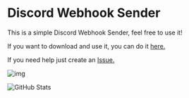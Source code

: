 # Discord Webhook Sender
This is a simple Discord Webhook Sender, feel free to use it!

If you want to download and use it, you can do it [here.](https://github.com/VictorrPY/Discord-Webhook-Sender/releases/tag/v1.2)

If you need help just create an [Issue.](https://github.com/VictorrPY/Discord-Webhook-Sender/issues/new)

![img](https://i.imgur.com/Hbkfgk3.png)

![GitHub Stats](https://github-readme-stats.vercel.app/api?username=Victorsitou&show_icons=true&theme=tokyonight)
